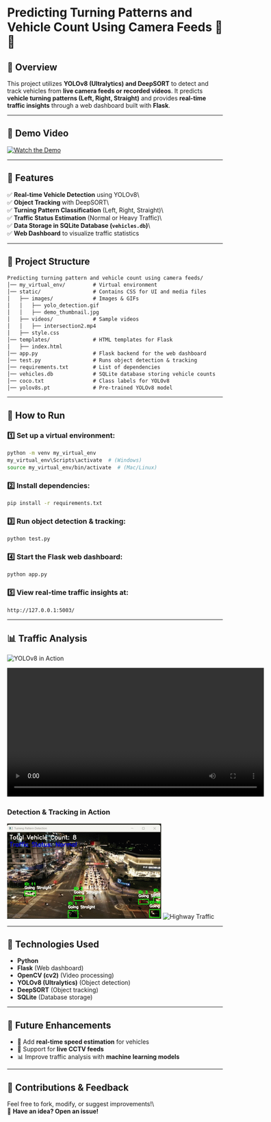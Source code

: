 # **Predicting Turning Patterns and Vehicle Count Using Camera Feeds** 🚦🚗

## **📌 Overview**

This project utilizes **YOLOv8 (Ultralytics) and DeepSORT** to detect and track vehicles from **live camera feeds or recorded videos**. It predicts **vehicle turning patterns (Left, Right, Straight)** and provides **real-time traffic insights** through a web dashboard built with **Flask**.

---

## **🎥 Demo Video**
[![Watch the Demo](static/images/demo_thumbnail.jpg)](https://www.youtube.com/watch?v=your_video_id)

---

## **🎯 Features**

✅ **Real-time Vehicle Detection** using YOLOv8\  
✅ **Object Tracking** with DeepSORT\  
✅ **Turning Pattern Classification** (Left, Right, Straight)\  
✅ **Traffic Status Estimation** (Normal or Heavy Traffic)\  
✅ **Data Storage in SQLite Database (`vehicles.db`)**\  
✅ **Web Dashboard** to visualize traffic statistics

---

## **📂 Project Structure**

```
Predicting turning pattern and vehicle count using camera feeds/
│── my_virtual_env/         # Virtual environment  
│── static/                 # Contains CSS for UI and media files  
│   ├── images/             # Images & GIFs  
│   │   ├── yolo_detection.gif  
│   │   ├── demo_thumbnail.jpg  
│   ├── videos/             # Sample videos  
│   │   ├── intersection2.mp4  
│   ├── style.css  
│── templates/              # HTML templates for Flask  
│   ├── index.html  
│── app.py                  # Flask backend for the web dashboard  
│── test.py                 # Runs object detection & tracking  
│── requirements.txt        # List of dependencies  
│── vehicles.db             # SQLite database storing vehicle counts  
│── coco.txt                # Class labels for YOLOv8  
│── yolov8s.pt              # Pre-trained YOLOv8 model  
```

---

## **🚀 How to Run**

### **1️⃣ Set up a virtual environment:**

```sh
python -m venv my_virtual_env
my_virtual_env\Scripts\activate  # (Windows)
source my_virtual_env/bin/activate  # (Mac/Linux)
```

### **2️⃣ Install dependencies:**

```sh
pip install -r requirements.txt
```

### **3️⃣ Run object detection & tracking:**

```sh
python test.py
```

### **4️⃣ Start the Flask web dashboard:**

```sh
python app.py
```

### **5️⃣ View real-time traffic insights at:**

```
http://127.0.0.1:5003/
```

---

## **📊 Traffic Analysis**
![YOLOv8 in Action](static/images/yolo_detection.gif)

<video width="600" controls>
    <source src="static/videos/intersection2.mp4" type="video/mp4">
</video>

### **Detection & Tracking in Action**

![Intersection Traffic](static/rec1.gif)
![Highway Traffic](static/rec2.gif)

---

## **🔧 Technologies Used**

- **Python**
- **Flask** (Web dashboard)
- **OpenCV (cv2)** (Video processing)
- **YOLOv8 (Ultralytics)** (Object detection)
- **DeepSORT** (Object tracking)
- **SQLite** (Database storage)

---

## **📌 Future Enhancements**

- 🚀 Add **real-time speed estimation** for vehicles
- 📡 Support for **live CCTV feeds**
- 📊 Improve traffic analysis with **machine learning models**

---

## **🌟 Contributions & Feedback**

Feel free to fork, modify, or suggest improvements!\  
💬 **Have an idea? Open an issue!**

